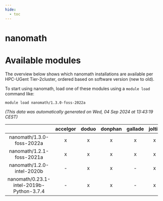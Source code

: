 ```yaml
---
hide:
  - toc
---
```


nanomath
========

# Available modules


The overview below shows which nanomath installations are available per HPC-UGent Tier-2cluster, ordered based on software version (new to old).

To start using nanomath, load one of these modules using a `module load` command like:

```shell
module load nanomath/1.3.0-foss-2022a
```

*(This data was automatically generated on Wed, 04 Sep 2024 at 13:43:19 CEST)*  

| |accelgor|doduo|donphan|gallade|joltik|shinx|skitty|
| :---: | :---: | :---: | :---: | :---: | :---: | :---: | :---: |
|nanomath/1.3.0-foss-2022a|x|x|x|x|x|-|x|
|nanomath/1.2.1-foss-2021a|x|x|x|x|x|-|x|
|nanomath/1.2.0-intel-2020b|-|x|x|-|x|-|x|
|nanomath/0.23.1-intel-2019b-Python-3.7.4|-|x|x|-|x|-|x|
